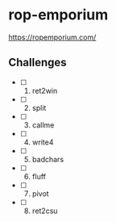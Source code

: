 # rop-emporium

https://ropemporium.com/

## Challenges

- [ ] 1. ret2win
- [ ] 2. split
- [ ] 3. callme
- [ ] 4. write4
- [ ] 5. badchars
- [ ] 6. fluff
- [ ] 7. pivot
- [ ] 8. ret2csu
